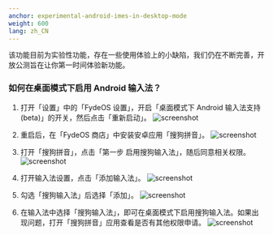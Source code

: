 ```yaml
---
anchor: experimental-android-imes-in-desktop-mode
weight: 600
lang: zh_CN
---
```

该功能目前为实验性功能，存在一些使用体验上的小缺陷，我们仍在不断完善，开放公测旨在让你第一时间体验新功能。

### 如何在桌面模式下启用 Android 输入法？

1. 打开「设置」中的「FydeOS 设置」，开启「桌面模式下 Android 输入法支持(beta)」的开关，然后点击「重新启动」。
![screenshot](https://fydeos.com/wp-content/uploads/2021/05/android-ime1.jpeg)

2. 重启后，在「FydeOS 商店」中安装安卓应用「搜狗拼音」。
![screenshot](https://fydeos.com/wp-content/uploads/2021/05/android-ime2.jpeg)

3. 打开「搜狗拼音」，点击「第一步 启用搜狗输入法」，随后同意相关权限。
![screenshot](https://fydeos.com/wp-content/uploads/2021/05/android-ime5.jpeg)

4. 打开输入法设置，点击「添加输入法」。
![screenshot](https://fydeos.com/wp-content/uploads/2021/05/android-ime3.jpeg)

5. 勾选「搜狗输入法」后选择「添加」。
![screenshot](https://fydeos.com/wp-content/uploads/2021/05/android-ime4.jpeg)

6. 在输入法中选择「搜狗输入法」，即可在桌面模式下启用搜狗输入法。如果出现问题，打开「搜狗拼音」应用查看是否有其他权限申请。
![screenshot](https://fydeos.com/wp-content/uploads/2021/05/android-ime6.jpeg)